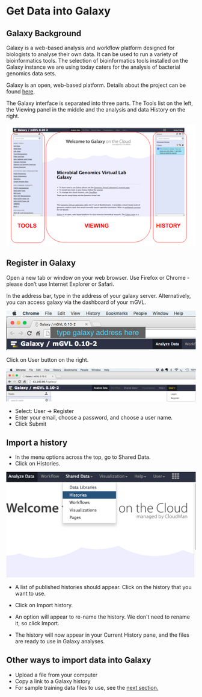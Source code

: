 # Get Data into Galaxy

## Galaxy Background

Galaxy is a web-based analysis and workflow platform designed for biologists to analyse their own data. It can be used to run a variety of bioinformatics tools. The selection of bioinformatics tools installed on the Galaxy instance we are using today caters for the analysis of bacterial genomics data sets.

Galaxy is an open, web-based platform. Details about the project can be found [here](https://galaxyproject.org/).

The Galaxy interface is separated into three parts. The <ss>Tools</ss> list on the left, the <ss>Viewing</ss> panel in the middle and the analysis and data <ss>History</ss> on the right.

![galaxy overview screenshot](images/image05.png)

## Register in Galaxy

Open a new tab or window on your web browser. Use Firefox or Chrome - please don’t use Internet Explorer or Safari.

In the address bar, type in the address of your galaxy server. Alternatively, you can access galaxy via the dashboard of your mGVL.

![Galaxy URL](images/image09.png)

Click on <ss>User</ss> button on the right.

![Register or Login screenshot](images/image04.png)

- Select: <ss>User &rarr; Register</ss>
- Enter your email, choose a password, and choose a user name.
- Click <ss>Submit</ss>

## Import a history

- In the menu options across the top, go to <ss>Shared Data</ss>.
- Click on <ss>Histories</ss>.

![Shared histories](images/image10.png)

- A list of published histories should appear. Click on the history that you want to use.
- Click on <ss>Import history</ss>.
- An option will appear to re-name the history. We don't need to rename it, so click <ss>Import</ss>.

- The history will now appear in your Current History pane, and the files are ready to use in Galaxy analyses.

## Other ways to import data into Galaxy

- Upload a file from your computer
- Copy a link to a Galaxy history
- For sample training data files to use, see the [next section.](../data-dna/index.md)
